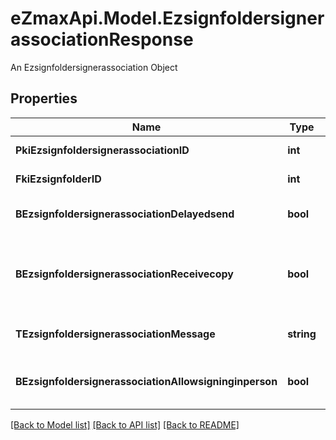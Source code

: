 # eZmaxApi.Model.EzsignfoldersignerassociationResponse
An Ezsignfoldersignerassociation Object

## Properties

Name | Type | Description | Notes
------------ | ------------- | ------------- | -------------
**PkiEzsignfoldersignerassociationID** | **int** | The unique ID of the Ezsignfoldersignerassociation | 
**FkiEzsignfolderID** | **int** | The unique ID of the Ezsignfolder | 
**BEzsignfoldersignerassociationDelayedsend** | **bool** | If this flag is true the signatory is part of a delayed send. | 
**BEzsignfoldersignerassociationReceivecopy** | **bool** | If this flag is true. The signatory will receive a copy of every signed Ezsigndocument even if it ain&#39;t required to sign the document. | 
**TEzsignfoldersignerassociationMessage** | **string** | A custom text message that will be added to the email sent. | 
**BEzsignfoldersignerassociationAllowsigninginperson** | **bool** | If the Ezsignfoldersignerassociation is allowed to sign in person or not | 

[[Back to Model list]](../README.md#documentation-for-models) [[Back to API list]](../README.md#documentation-for-api-endpoints) [[Back to README]](../README.md)

